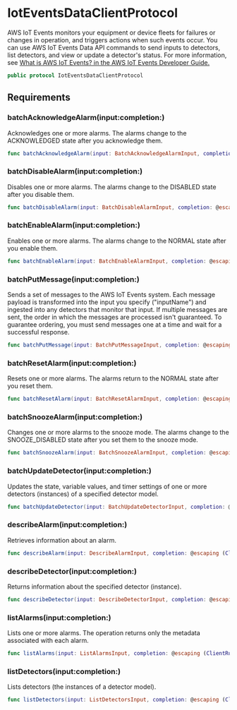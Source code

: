 # IotEventsDataClientProtocol

AWS IoT Events monitors your equipment or device fleets for failures or changes in operation, and
triggers actions when such events occur. You can use AWS IoT Events Data API commands to send inputs to
detectors, list detectors, and view or update a detector's status.
For more information, see <a href="https:​//docs.aws.amazon.com/iotevents/latest/developerguide/what-is-iotevents.html">What is AWS IoT Events? in the
AWS IoT Events Developer Guide.

``` swift
public protocol IotEventsDataClientProtocol 
```

## Requirements

### batchAcknowledgeAlarm(input:​completion:​)

Acknowledges one or more alarms. The alarms change to the ACKNOWLEDGED state
after you acknowledge them.

``` swift
func batchAcknowledgeAlarm(input: BatchAcknowledgeAlarmInput, completion: @escaping (ClientRuntime.SdkResult<BatchAcknowledgeAlarmOutputResponse, BatchAcknowledgeAlarmOutputError>) -> Void)
```

### batchDisableAlarm(input:​completion:​)

Disables one or more alarms. The alarms change to the DISABLED state after
you disable them.

``` swift
func batchDisableAlarm(input: BatchDisableAlarmInput, completion: @escaping (ClientRuntime.SdkResult<BatchDisableAlarmOutputResponse, BatchDisableAlarmOutputError>) -> Void)
```

### batchEnableAlarm(input:​completion:​)

Enables one or more alarms. The alarms change to the NORMAL state after you
enable them.

``` swift
func batchEnableAlarm(input: BatchEnableAlarmInput, completion: @escaping (ClientRuntime.SdkResult<BatchEnableAlarmOutputResponse, BatchEnableAlarmOutputError>) -> Void)
```

### batchPutMessage(input:​completion:​)

Sends a set of messages to the AWS IoT Events system. Each message payload is transformed into
the input you specify ("inputName") and ingested into any detectors that monitor
that input. If multiple messages are sent, the order in which the messages are processed isn't
guaranteed. To guarantee ordering, you must send messages one at a time and wait for a
successful response.

``` swift
func batchPutMessage(input: BatchPutMessageInput, completion: @escaping (ClientRuntime.SdkResult<BatchPutMessageOutputResponse, BatchPutMessageOutputError>) -> Void)
```

### batchResetAlarm(input:​completion:​)

Resets one or more alarms. The alarms return to the NORMAL state after you
reset them.

``` swift
func batchResetAlarm(input: BatchResetAlarmInput, completion: @escaping (ClientRuntime.SdkResult<BatchResetAlarmOutputResponse, BatchResetAlarmOutputError>) -> Void)
```

### batchSnoozeAlarm(input:​completion:​)

Changes one or more alarms to the snooze mode. The alarms change to the
SNOOZE\_DISABLED state after you set them to the snooze mode.

``` swift
func batchSnoozeAlarm(input: BatchSnoozeAlarmInput, completion: @escaping (ClientRuntime.SdkResult<BatchSnoozeAlarmOutputResponse, BatchSnoozeAlarmOutputError>) -> Void)
```

### batchUpdateDetector(input:​completion:​)

Updates the state, variable values, and timer settings of one or more detectors
(instances) of a specified detector model.

``` swift
func batchUpdateDetector(input: BatchUpdateDetectorInput, completion: @escaping (ClientRuntime.SdkResult<BatchUpdateDetectorOutputResponse, BatchUpdateDetectorOutputError>) -> Void)
```

### describeAlarm(input:​completion:​)

Retrieves information about an alarm.

``` swift
func describeAlarm(input: DescribeAlarmInput, completion: @escaping (ClientRuntime.SdkResult<DescribeAlarmOutputResponse, DescribeAlarmOutputError>) -> Void)
```

### describeDetector(input:​completion:​)

Returns information about the specified detector (instance).

``` swift
func describeDetector(input: DescribeDetectorInput, completion: @escaping (ClientRuntime.SdkResult<DescribeDetectorOutputResponse, DescribeDetectorOutputError>) -> Void)
```

### listAlarms(input:​completion:​)

Lists one or more alarms. The operation returns only the metadata associated with each
alarm.

``` swift
func listAlarms(input: ListAlarmsInput, completion: @escaping (ClientRuntime.SdkResult<ListAlarmsOutputResponse, ListAlarmsOutputError>) -> Void)
```

### listDetectors(input:​completion:​)

Lists detectors (the instances of a detector model).

``` swift
func listDetectors(input: ListDetectorsInput, completion: @escaping (ClientRuntime.SdkResult<ListDetectorsOutputResponse, ListDetectorsOutputError>) -> Void)
```
